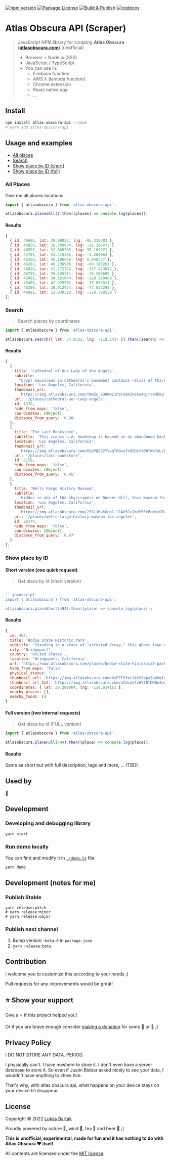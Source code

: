 [![npm version](https://badge.fury.io/js/atlas-obscura-api.svg)](https://badge.fury.io/js/atlas-obscura-api)
[![Package License](https://img.shields.io/npm/l/atlas-obscura-api.svg)](https://www.npmjs.com/atlas-obscura-api)
[![Build & Publish](https://github.com/bartholomej/atlas-obscura-api/workflows/Publish/badge.svg)](https://github.com/bartholomej/atlas-obscura-api/actions)
[![codecov](https://codecov.io/gh/bartholomej/atlas-obscura-api/branch/master/graph/badge.svg?token=YQH9UoVrGP)](https://codecov.io/gh/bartholomej/atlas-obscura-api)

# Atlas Obscura API (Scraper)

> JavaScript NPM library for scraping **Atlas Obscura ([atlasobscura.com](atlasobscura.com))** [unofficial]
>
> - Browser + Node.js (SSR)
> - JavaScript / TypeScript
> - You can use in:
>   - Firebase function
>   - AWS λ (lambda function)
>   - Chrome extension
>   - React native app
>   - ...

## Install

```bash
npm install atlas-obscura-api --save
# yarn add atlas-obscura-api
```

## Usage and examples

- [All places](#All-places)
- [Search](#Search)
- [Show place by ID (short)](#Show-place-by-ID)
- [Show place by ID (full)](#Show-place-by-ID)

### All Places

Give me all places locations

```javascript
import { atlasobscura } from 'atlas-obscura-api';

atlasobscura.placesAll().then((places) => console.log(places));
```

#### Results

```javascript
[
  { id: 46691, lat: 29.99022, lng: -95.336783 },
  { id: 46850, lat: 36.709674, lng: -92.266472 },
  { id: 46597, lat: 32.805765, lng: 35.169971 },
  { id: 43701, lat: 54.415365, lng: -1.260063 },
  { id: 46266, lat: 46.196648, lng: 8.848537 },
  { id: 46282, lat: 46.236906, lng: -60.100201 },
  { id: 46028, lat: 21.272772, lng: -157.823812 },
  { id: 46736, lat: 39.635311, lng: -76.268685 },
  { id: 45981, lat: 34.101644, lng: -118.329489 },
  { id: 45455, lat: 42.929702, lng: -75.852011 },
  { id: 46206, lat: 38.912474, lng: -77.037291 },
  { id: 46081, lat: 32.930318, lng: -110.709229 }
];
```

### Search

> Search places by coordinates

```javascript
import { atlasobscura } from 'atlas-obscura-api';

atlasobscura.search({ lat: 34.0522, lng: -118.2437 }).then((search) => console.log(search));
```

#### Results

```javascript
[
  {
    title: 'Cathedral of Our Lady of the Angels',
    subtitle:
      "Crypt mausoleum in cathedral's basement contains relics of third century Roman martyr, Saint Vibiana.",
    location: 'Los Angeles, California',
    thumbnail_url:
      'https://img.atlasobscura.com/YmNZy_5DUKw21Ppt5B4Ik8zo4qjrc9RkkgT1tnAghcE/rs:fill:200:200:1/g:ce/q:81/sm:1/scp:1/ar:1/aHR0cHM6Ly9hdGxh/cy1kZXYuczMuYW1h/em9uYXdzLmNvbS91/cGxvYWRzL3BsYWNl/X2ltYWdlcy8yMTky/MDAyOTQxXzEzNDEw/OTQxMDguanBn.jpg',
    url: '/places/cathedral-our-lady-angels',
    id: 1370,
    hide_from_maps: 'false',
    coordinates: [Object],
    distance_from_query: '0.38'
  },
  {
    title: 'The Last Bookstore',
    subtitle: 'This iconic L.A. bookshop is housed in an abandoned bank—both symbolic and chic.',
    location: 'Los Angeles, California',
    thumbnail_url:
      'https://img.atlasobscura.com/6XpPQSE2YVsqTDOuvfx9ZHsYY0NfmX7oLzEUL87DL4A/rs:fill:200:200:1/g:ce/q:81/sm:1/scp:1/ar:1/aHR0cHM6Ly9hdGxh/cy1kZXYuczMuYW1h/em9uYXdzLmNvbS91/cGxvYWRzL3BsYWNl/X2ltYWdlcy8xMmI0/MzBkMDJjZjc2MjBj/ODJfbGIxLmpwZw.jpg',
    url: '/places/last-bookstore',
    id: 6159,
    hide_from_maps: 'false',
    coordinates: [Object],
    distance_from_query: '0.45'
  },
  {
    title: 'Wells Fargo History Museum',
    subtitle:
      'Hidden in one of the skyscrapers on Bunker Hill, this museum features an 1895 stagecoach and peers into California’s gold-lined history.',
    location: 'Los Angeles, California',
    thumbnail_url:
      'https://img.atlasobscura.com/27GLJ0vkGogC-l1AK5CuJKxS5FrBcNrcOROTWja4FAc/rs:fill:200:200:1/g:ce/c:2483:1655:nowe:2:126/q:81/sm:1/scp:1/ar:1/aHR0cHM6Ly9hdGxh/cy1kZXYuczMuYW1h/em9uYXdzLmNvbS91/cGxvYWRzL3BsYWNl/X2ltYWdlcy80Mjg4/ZWJjZC0zYmNhLTQw/MTgtYTMzOC0wMTkz/M2FjNzVmZGIxMmQ4/MmVlYTgyY2IwMTM4/NTZfSU1HXzIwMTgw/ODI5XzE0NTE0NS5q/cGc.jpg',
    url: '/places/wells-fargo-history-museum-los-angeles',
    id: 28174,
    hide_from_maps: 'false',
    coordinates: [Object],
    distance_from_query: '0.47'
  }
];
```

### Show place by ID

#### Short version (one quick request)

> Get place by id (short version)

````javascript

```javascript
import { atlasobscura } from 'atlas-obscura-api';

atlasobscura.placeShort(494).then((place) => console.log(place));
````

#### Results

```javascript
{
  id: 494,
  title: 'Bodie State Historic Park',
  subtitle: 'Standing in a state of "arrested decay," this ghost town allows for a detailed peek into Gold Rush life in an unusually harsh climate.',
  city: 'Bridgeport',
  country: 'United States',
  location: 'Bridgeport, California',
  url: 'https://www.atlasobscura.com/places/bodie-state-historical-park',
  hide_from_maps: 'false',
  physical_status: '',
  thumbnail_url: 'https://img.atlasobscura.com/DzPFF3feclAXS5apzZq6HqIgaKUSxGzIEKTfCpnfKxY/rs:fill:200:200:1/g:ce/c:815:543:nowe:0:633/q:81/sm:1/scp:1/ar:1/aHR0cHM6Ly9hdGxh/cy1kZXYuczMuYW1h/em9uYXdzLmNvbS91/cGxvYWRzL3BsYWNl/X2ltYWdlcy85MDY0/ZDNkODljYjdmNjI0/ZWViMzA0NjU0ZjM4/ZGI5MTYzODVkZTRh/LmpwZw.jpg',
  thumbnail_url_3x2: 'https://img.atlasobscura.com/uCGcoetx8YfBtMOBo4oe1_6wUF7CM8AOK3L04aN9cg0/rs:fill:204:136:1/g:ce/c:815:543:nowe:0:633/q:81/sm:1/scp:1/ar:1/aHR0cHM6Ly9hdGxh/cy1kZXYuczMuYW1h/em9uYXdzLmNvbS91/cGxvYWRzL3BsYWNl/X2ltYWdlcy85MDY0/ZDNkODljYjdmNjI0/ZWViMzA0NjU0ZjM4/ZGI5MTYzODVkZTRh/LmpwZw.jpg',
  coordinates: { lat: 38.208804, lng: -119.014163 },
  nearby_places: [],
  nearby_foods: []
}
```

#### Full version (two internal requests)

> Get place by id (FULL version)

```javascript
import { atlasobscura } from 'atlas-obscura-api';

atlasobscura.placeFull(494).then((place) => console.log(place));
```

#### Results

Same as short but with full description, tags and more, ... (TBD)

## Used by

🤷

## Development

### Developing and debugging library

```bash
yarn start
```

### Run demo locally

You can find and modify it in [`./demo.ts`](https://github.com/bartholomej/atlas-obscura-api/blob/master/demo.ts) file

```bash
yarn demo
```

## Development (notes for me)

### Publish Stable

```shell
yarn release:patch
# yarn release:minor
# yarn release:major
```

### Publish next channel

1. Bump version `-beta.0` in `package.json`
2. `yarn release:beta`

## Contribution

I welcome you to customize this according to your needs ;)

Pull requests for any improvements would be great!

## ⭐️ Show your support

Give a ⭐️ if this project helped you!

Or if you are brave enough consider [making a donation](https://github.com/sponsors/bartholomej) for some 🍺 or 🍵 ;)

## Privacy Policy

I DO NOT STORE ANY DATA. PERIOD.

I physically can't. I have nowhere to store it. I don't even have a server database to store it. So even if Justin Bieber asked nicely to see your data, I wouldn't have anything to show him.

That's why, with atlas obscura api, what happens on your device stays on your device till disappear.

## License

Copyright &copy; 2022 [Lukas Bartak](http://bartweb.cz)

Proudly powered by nature 🗻, wind 💨, tea 🍵 and beer 🍺 ;)

**This is unofficial, experimental, made for fun and it has nothing to do with Atlas Obscura ❤️ itself**

All contents are licensed under the [MIT license].

[mit license]: LICENSE
